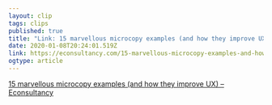 ```yaml
---
layout: clip 
tags: clips 
published: true 
title: "Link: 15 marvellous microcopy examples (and how they improve UX) – Econsultancy" 
date: 2020-01-08T20:24:01.519Z 
link: https://econsultancy.com/15-marvellous-microcopy-examples-and-how-they-improve-ux/ 
ogtype: article 
---
```

[15 marvellous microcopy examples (and how they improve UX) – Econsultancy](https://econsultancy.com/15-marvellous-microcopy-examples-and-how-they-improve-ux/) 
